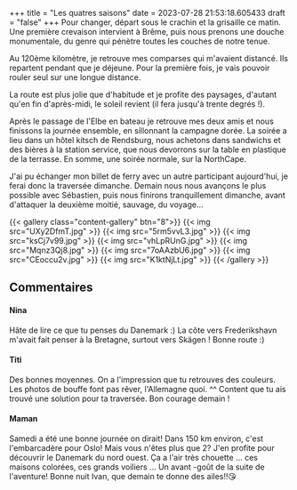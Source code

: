 +++
title = "Les quatres saisons"
date = 2023-07-28 21:53:18.605433
draft = "false"
+++
Pour changer, départ sous le crachin et la grisaille ce matin. Une première crevaison intervient à Brême, puis nous prenons une douche monumentale, du genre qui pénètre toutes les couches de notre tenue.

Au 120ème kilomètre, je retrouve mes comparses qui m'avaient distancé. Ils repartent pendant que je déjeune.
Pour la première fois, je vais pouvoir rouler seul sur une longue distance. 

La route est plus jolie que d'habitude et je profite des paysages, d'autant qu'en fin d'après-midi, le soleil revient (il fera jusqu'à trente degrés !). 

Après le passage de l'Elbe en bateau je retrouve mes deux amis et nous finissons la journée ensemble, en sillonnant la campagne dorée. La soirée a lieu dans un hôtel kitsch de Rendsburg, nous achetons dans sandwichs et des bières à la station service, que nous devorrons sur la table en plastique de la terrasse. En somme, une soirée normale, sur la NorthCape.

J'ai pu échanger mon billet de ferry avec un autre participant aujourd'hui, je ferai donc la traversée dimanche. Demain nous nous avançons le plus possible avec Sébastien, puis nous finirons tranquillement dimanche, avant d'attaquer la deuxième moitié, sauvage, du voyage...

{{< gallery class="content-gallery" btn="8">}}
{{< img src="UXy2DfmT.jpg" >}}
{{< img src="5rm5vvL3.jpg" >}}
{{< img src="ksCj7v99.jpg" >}}
{{< img src="vhLpRUnG.jpg" >}}
{{< img src="Mqnz3Qj8.jpg" >}}
{{< img src="7oAAzbU6.jpg" >}}
{{< img src="CEoccu2v.jpg" >}}
{{< img src="K1ktNjLt.jpg" >}}
{{< /gallery >}}

## Commentaires
#### Nina
Hâte de lire ce que tu penses du Danemark :) La côte vers Frederikshavn m'avait fait penser à la Bretagne, surtout vers Skägen !
Bonne route :)
#### Titi
Des bonnes moyennes. On a l'impression que tu retrouves des couleurs. Les photos de bouffe font pas rêver, l'Allemagne quoi. ^^
Content que tu ais trouvé une solution pour ta traversée. 
Bon  courage demain !
#### Maman
Samedi a été une bonne journée on dirait!
Dans 150 km environ, c'est l'embarcadère pour Oslo! Mais vous n'êtes plus que 2?
J'en profite pour découvrir le Danemark du nord ouest. Ça a l'air très chouette ...  ces maisons colorées, ces grands voiliers ... 
Un avant -goût de la suite de l'aventure!
Bonne nuit Ivan, que demain te donne des ailes!!😘
